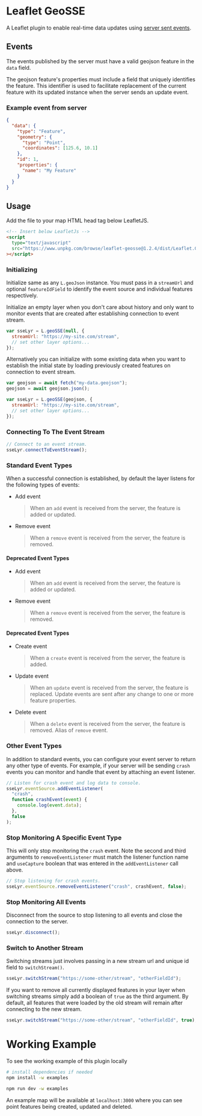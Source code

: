 # Leaflet GeoSSE

A Leaflet plugin to enable real-time data updates using [server sent events](https://developer.mozilla.org/en-US/docs/Web/API/Server-sent_events).

## Events

The events published by the server must have a valid geojson feature in the `data` field.

The geojson feature's properties must include a field that uniquely identifies the feature. This identifier is used to facilitate replacement of the current feature with its updated instance when the server sends an update event.

### Example event from server

```json
{
  "data": {
    "type": "Feature",
    "geometry": {
      "type": "Point",
      "coordinates": [125.6, 10.1]
    },
    "id": 1,
    "properties": {
      "name": "My Feature"
    }
  }
}
```

## Usage

Add the file to your map HTML head tag below LeafletJS.

```html
<!-- Insert below LeafletJs -->
<script
  type="text/javascript"
  src="https://www.unpkg.com/browse/leaflet-geosse@1.2.4/dist/Leaflet.GeoSSE.min.js"
></script>
```

### Initializing

Initialize same as any `L.geoJson` instance. You must pass in a `streamUrl` and optional `featureIdField` to identify the event source and individual features respectively.

Initialize an empty layer when you don't care about history and only want to monitor events that are created after establishing connection to event stream.

```js
var sseLyr = L.geoSSE(null, {
  streamUrl: "https://my-site.com/stream",
  // set other layer options...
});
```

Alternatively you can initialize with some existing data when you want to establish the initial state by loading previously created features on connection to event stream.

```js
var geojson = await fetch("my-data.geojson");
geojson = await geojson.json();

var sseLyr = L.geoSSE(geojson, {
  streamUrl: "https://my-site.com/stream",
  // set other layer options...
});
```

### Connecting To The Event Stream

```js
// Connect to an event stream.
sseLyr.connectToEventStream();
```

### Standard Event Types

When a successful connection is established, by default the layer listens for the following types of events:

- Add event
  > When an `add` event is received from the server, the feature is added or updated.
- Remove event
  > When a `remove` event is received from the server, the feature is removed.

#### Deprecated Event Types

- Add event
  > When an `add` event is received from the server, the feature is added or updated.
- Remove event
  > When a `remove` event is received from the server, the feature is removed.

#### Deprecated Event Types

- Create event
  > When a `create` event is received from the server, the feature is added.
- Update event
  > When an `update` event is received from the server, the feature is replaced. Update events are sent after any change to one or more feature properties.
- Delete event
  > When a `delete` event is received from the server, the feature is removed. Alias of `remove` event.

### Other Event Types

In addition to standard events, you can configure your event server to return any other type of events. For example, if your server will be sending `crash` events you can monitor and handle that event by attaching an event listener.

```js
// Listen for crash event and log data to console.
sseLyr.eventSource.addEventListener(
  "crash",
  function crashEvent(event) {
    console.log(event.data);
  },
  false
);
```

### Stop Monitoring A Specific Event Type

This will only stop monitoring the `crash` event. Note the second and third arguments to `removeEventListener` must match the listener function name and `useCapture` boolean that was entered in the `addEventListener` call above.

```js
// Stop listening for crash events.
sseLyr.eventSource.removeEventListener("crash", crashEvent, false);
```

### Stop Monitoring All Events

Disconnect from the source to stop listening to all events and close the connection to the server.

```js
sseLyr.disconnect();
```

### Switch to Another Stream

Switching streams just involves passing in a new stream url and unique id field to `switchStream()`.

```js
sseLyr.switchStream("https://some-other/stream", "otherFieldId");
```

If you want to remove all currently displayed features in your layer when switching streams simply add a boolean of `true` as the third argument. By default, all features that were loaded by the old stream will remain after connecting to the new stream.

```js
sseLyr.switchStream("https://some-other/stream", "otherFieldId", true);
```

# Working Example

To see the working example of this plugin locally

```bash
# install dependencies if needed
npm install -w examples

npm run dev -w examples
```

An example map will be available at `localhost:3000` where you can see point features being created, updated and deleted.
